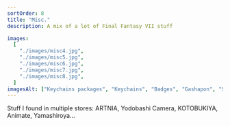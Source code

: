 ```yaml
---
sortOrder: 8
title: "Misc."
description: A mix of a lot of Final Fantasy VII stuff

images:
  [
    "./images/misc4.jpg",
    "./images/misc5.jpg",
    "./images/misc6.jpg",
    "./images/misc7.jpg",
    "./images/misc8.jpg",
  ]
imagesAlt: ["Keychains packages", "Keychains", "Badges", "Gashapon", "Stickers"]
---
```


Stuff I found in multiple stores: ARTNIA, Yodobashi Camera, KOTOBUKIYA, Animate, Yamashiroya...
